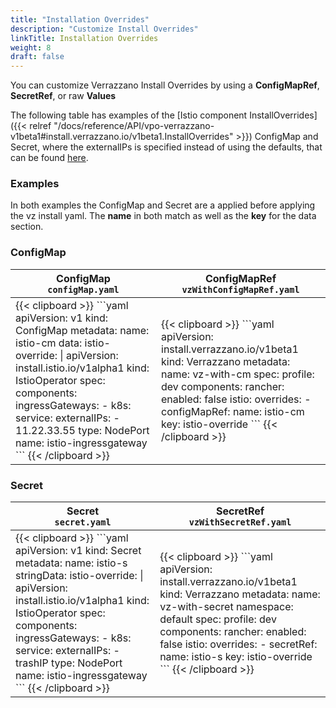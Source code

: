 ```yaml
---
title: "Installation Overrides"
description: "Customize Install Overrides"
linkTitle: Installation Overrides
weight: 8
draft: false
---
```


You can customize Verrazzano Install Overrides by using a **ConfigMapRef**, **SecretRef**, or raw **Values**

The following table has examples of the [Istio component InstallOverrides]({{< relref "/docs/reference/API/vpo-verrazzano-v1beta1#install.verrazzano.io/v1beta1.InstallOverrides" >}}) ConfigMap and Secret, where the externalIPs is specified instead of using the defaults, that can be found [here](https://istio.io/v1.13/docs/reference/config/istio.operator.v1alpha1/#IstioOperatorSpec).

### Examples
In both examples the ConfigMap and Secret are a applied before applying the vz install yaml.
The **name** in both match as well as the **key** for the data section.

### ConfigMap ### 
<table>
   <thead>
      <tr>
         <th>ConfigMap<br><code>configMap.yaml</code></th>
         <th>ConfigMapRef<br><code>vzWithConfigMapRef.yaml</code></th>
      </tr>
   </thead>
<tr>
<td>
{{< clipboard >}}
```yaml
apiVersion: v1
kind: ConfigMap
metadata:
  name: istio-cm
data:
  istio-override: |
    apiVersion: install.istio.io/v1alpha1
    kind: IstioOperator
    spec:
      components:
        ingressGateways:
        - k8s:
            service:
              externalIPs:
              - 11.22.33.55
              type: NodePort
          name: istio-ingressgateway 
```
{{< /clipboard >}}
</td>
<td>
{{< clipboard >}}
```yaml
apiVersion: install.verrazzano.io/v1beta1
kind: Verrazzano
metadata:
  name: vz-with-cm
spec:
  profile: dev
  components:
    rancher:
      enabled: false
    istio:
      overrides:
      -  configMapRef:
           name: istio-cm
           key: istio-override
```
{{< /clipboard >}}
</td>
</tr>
</table>

### Secret ### 
<table>
   <thead>
      <tr>
         <th>Secret<br><code>secret.yaml</code></th>
         <th>SecretRef<br><code>vzWithSecretRef.yaml</code></th>
      </tr>
   </thead>
   <tr>
      <td>
{{< clipboard >}}
```yaml
apiVersion: v1
kind: Secret
metadata:
  name: istio-s
stringData:
  istio-override: |
    apiVersion: install.istio.io/v1alpha1
    kind: IstioOperator
    spec:
      components:
        ingressGateways:
        - k8s:
            service:
              externalIPs:
              - trashIP
              type: NodePort
          name: istio-ingressgateway         
```
{{< /clipboard >}}
      </td>
      <td>
{{< clipboard >}}
```yaml
apiVersion: install.verrazzano.io/v1beta1
kind: Verrazzano
metadata:
  name: vz-with-secret
  namespace: default
spec:
  profile: dev
  components:
    rancher:
      enabled: false
    istio:
      overrides:
      -  secretRef:
           name: istio-s
           key: istio-override
```
{{< /clipboard >}}
      </td>
   </tr>
</table>